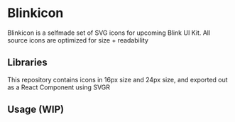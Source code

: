 # Blinkicon

Blinkicon is a selfmade set of SVG icons for upcoming Blink UI Kit. All source icons are optimized for size + readability

## Libraries 

This repository contains icons in 16px size and 24px size, and exported out as a React Component using SVGR

## Usage (WIP)